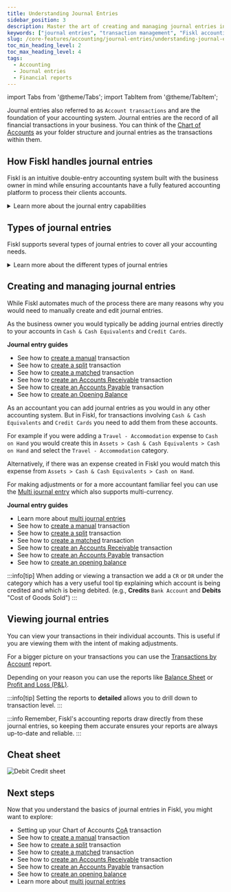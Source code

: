 ```yaml
---
title: Understanding Journal Entries
sidebar_position: 3
description: Master the art of creating and managing journal entries in Fiskl to ensure accurate and detailed financial records.
keywords: ["journal entries", "transaction management", "Fiskl accounting"]
slug: /core-features/accounting/journal-entries/understanding-journal-entries
toc_min_heading_level: 2
toc_max_heading_level: 4
tags:
  - Accounting
  - Journal entries
  - Financial reports
---
```

import Tabs from '@theme/Tabs';
import TabItem from '@theme/TabItem';

Journal entries also referred to as `Account transactions` and are the foundation of your accounting system. Journal entries are the record of all financial transactions in your business. You can think of the [Chart of Accounts](../chart-of-accounts.md) as your folder structure and journal entries as the transactions within them.

## How Fiskl handles journal entries

Fiskl is an intuitive double-entry accounting system built with the business owner in mind while ensuring accountants have a fully featured accounting platform to process their clients accounts.

<details>
<summary>Learn more about the journal entry capabilities</summary>

1. **Multi-currency support**: Full multi-currency support. cross-currency matching, splitting and internal transfers, multi-currency Chart of Accounts and full multi-currency reporting
1. **Automatic creation**: Most journal entries are created automatically when you record transactions like sales, purchases, or bank transfers. Accounts Receivables are automatically managed for invoices and payments. Banking feeds and imports automatically generate their respective journal entries
1. **Real-time**: All reports and balances are generated in real-time. There is no possibility of stale data in your financial reports or balances
1. **Fully featured on mobile**: You can view and manage journal entries from both the web interface and mobile app
1. **Accounting methods**: You can switch between cash and accrual without any effect to the underlying data due to our real time approach

</details>

## Types of journal entries

Fiskl supports several types of journal entries to cover all your accounting needs.

<details>
<summary>Learn more about the different types of journal entries </summary>

1. **Standard journal entries**: For regular income and expense transactions
1. **Multi journal entries**: For accountants to create several entries in one transaction
1. **Split transactions**: When a single transaction affects multiple accounts
1. **Matched transactions**: For reconciling bank statements with your records
1. **Internal transfers**: For moving money between your own accounts
1. **Multi-currency transactions**: For dealing with different currency transactions
1. **Opening Balances**: To set up your initial account balances when starting

</details>

## Creating and managing journal entries

While Fiskl automates much of the process there are many reasons why you would need to manually create and edit journal entries.

<Tabs>
  <TabItem value="businessOwner" label="Business owner" default>

  As the business owner you would typically be adding journal entries directly to your accounts in `Cash & Cash Equivalents` and `Credit Cards`.

   **Journal entry guides**

  - See how to [create a manual](/docs/core-features/accounting/journal-entries/guides/manual-transactions) transaction
  - See how to [create a split](/docs/core-features/accounting/journal-entries/guides/match-and-split-transactions) transaction
  - See how to [create a matched](/docs/core-features/accounting/journal-entries/guides/multi-currency-transactions) transaction
  - See how to [create an Accounts Receivable](/docs/core-features/accounting/journal-entries/guides/accounts-receivable-transactions) transaction
  - See how to [create an Accounts Payable](/docs/core-features/accounting/journal-entries/guides/accounts-payable-transactions) transaction
  - See how to [create an Opening Balance](/docs/core-features/accounting/journal-entries/guides/opening-balances)

  </TabItem>
    <TabItem value="accountant" label="Accountant" default>

 As an accountant you can add journal entries as you would in any other accounting system. But in Fiskl, for transactions involving `Cash & Cash Equivalents` and `Credit Cards` you need to add them from these accounts.

 For example if you were adding a `Travel - Accommodation` expense to `Cash on Hand` you would create this in `Assets > Cash & Cash Equivalents > Cash on Hand` and select the `Travel - Accommodation` category.

 Alternatively, if there was an expense created in Fiskl you would match this expense from `Assets > Cash & Cash Equivalents > Cash on Hand`.

For making adjustments or for a more accountant familiar feel you can use the [Multi journal entry](./multi-journal-entries.md) which also supports multi-currency.

 **Journal entry guides**

 - Learn more about [multi journal entries](./multi-journal-entries.md)
  - See how to [create a manual](Journal-Entry-Guides/create-manual-transactions.md) transaction
  - See how to [create a split](Journal-Entry-Guides/create-manual-transactions.md) transaction
  - See how to [create a matched](Journal-Entry-Guides/create-manual-transactions.md) transaction
  - See how to [create an Accounts Receivable](Journal-Entry-Guides/create-manual-transactions.md) transaction
  - See how to [create an Accounts Payable](Journal-Entry-Guides/create-manual-transactions.md) transaction
  - See how to [create an opening balance](Journal-Entry-Guides/create-manual-transactions.md)

  </TabItem>

  </Tabs>


:::info[tip]
When adding or viewing a transaction we add a `CR` or `DR` under the category which has a very useful tool tip explaining which account is being credited and which is being debited. (e.g., **Credits** `Bank Account` and **Debits** "Cost of Goods Sold")
:::

## Viewing journal entries

You can view your transactions in their individual accounts. This is useful if you are viewing them with the intent of making adjustments.

For a bigger picture on your transactions you can use the [Transactions by Account](../Reports/transactions-by-account.md) report.

Depending on your reason you can use the reports like [Balance Sheet](../Reports/balance-sheet.md) or [Profit and Loss (P&L)](../Reports/profit-and-loss.md).

:::info[tip]
Setting the reports to **detailed** allows you to drill down to transaction level.
:::

:::info
Remember, Fiskl's accounting reports draw directly from these journal entries, so keeping them accurate ensures your reports are always up-to-date and reliable.
:::

## Cheat sheet

![Debit Credit sheet](/img/acounting/account-table.png)

## Next steps

Now that you understand the basics of journal entries in Fiskl, you might want to explore:

  - Setting up your Chart of Accounts [CoA](../chart-of-accounts.md) transaction
  - See how to [create a manual](Journal-Entry-Guides/create-manual-transactions.md) transaction
  - See how to [create a split](Journal-Entry-Guides/create-manual-transactions.md) transaction
  - See how to [create a matched](Journal-Entry-Guides/create-manual-transactions.md) transaction
  - See how to [create an Accounts Receivable](Journal-Entry-Guides/create-ar-transactions.md) transaction
  - See how to [create an Accounts Payable](Journal-Entry-Guides/create-ap-transactions.md) transaction
  - See how to [create an opening balance](/docs/core-features/accounting/journal-entries/guides/opening-balances)
  - Learn more about [multi journal entries](./multi-journal-entries.md)
